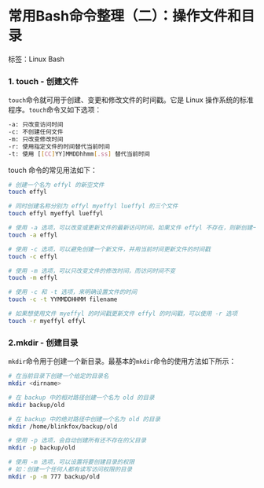 # 常用Bash命令整理（二）：操作文件和目录

标签：Linux Bash

### 1. touch - 创建文件

`touch`命令就可用于创建、变更和修改文件的时间戳。它是 Linux 操作系统的标准程序。`touch`命令又如下选项：

```bash
-a: 只改变访问时间 
-c: 不创建任何文件
-m: 只改变修改时间
-r: 使用指定文件的时间替代当前时间
-t: 使用 [[CC]YY]MMDDhhmm[.ss] 替代当前时间
```

touch 命令的常见用法如下：

```bash
# 创建一个名为 effyl 的新空文件
touch effyl

# 同时创建名称分别为 effyl myeffyl lueffyl 的三个文件
touch effyl myeffyl lueffyl

# 使用 -a 选项，可以改变或更新文件的最新访问时间，如果文件 effyl 不存在，则新创建一个
touch -a effyl

# 使用 -c 选项，可以避免创建一个新文件，并用当前时间更新文件的时间戳
touch -c effyl

# 使用 -m 选项，可以只改变文件的修改时间，而访问时间不变
touch -m effyl

# 使用 -c 和 -t 选项，来明确设置文件的时间
touch -c -t YYMMDDHHMM filename

# 如果想使用文件 myeffyl 的时间戳更新文件 effyl 的时间戳，可以使用 -r 选项
touch -r myeffyl effyl
```

### 2.mkdir - 创建目录

`mkdir`命令用于创建一个新目录。最基本的`mkdir`命令的使用方法如下所示：

```bash
# 在当前目录下创建一个给定的目录名
mkdir <dirname>

# 在 backup 中的相对路径创建一个名为 old 的目录
mkdir backup/old

# 在 backup 中的绝对路径中创建一个名为 old 的目录
mkdir /home/blinkfox/backup/old

# 使用 -p 选项，会自动创建所有还不存在的父目录
mkdir -p backup/old

# 使用 -m 选项，可以设置将要创建目录的权限
# 如：创建一个任何人都有读写访问权限的目录
mkdir -p -m 777 backup/old
```